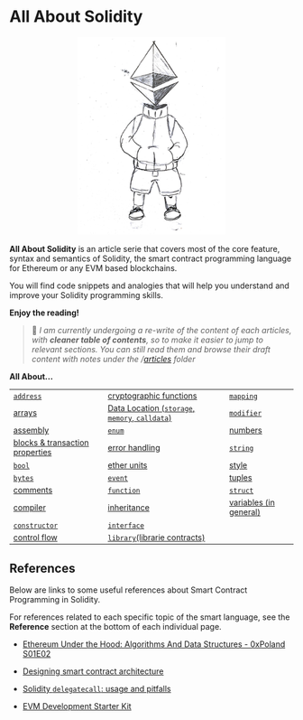# All About Solidity

<p align="center">
  <img height="350" src="./assets/all-about-solidity-character-medium.png">
</p>

**All About Solidity** is an article serie that covers most of the core feature, syntax and semantics of Solidity, the smart contract programming language for Ethereum or any EVM based blockchains.

You will find code snippets and analogies that will help you understand and improve your Solidity programming skills.

**Enjoy the reading!**

> :construction: _I am currently undergoing a re-write of the content of each articles, with **cleaner table of contents**, so to make it easier to jump to relevant sections.
> You can still read them and browse their draft content with notes under the /[articles](./articles/) folder_

**All About...**

|   	|   	|   	|
|:---	|:---	|:---	|
| [`address`](./articles/Addresses.md)  	| [cryptographic functions](./articles/Cryptographic-functions.md)  	| [`mapping`](./articles/Mappings.md)  	|
| [arrays](./articles/Arrays.md)  	| [Data Location (`storage`, `memory`, `calldata`)](./articles/Data-Locations.md)  	| [`modifier`](./articles/Modifiers.md)  	|
| [assembly](./articles/Assembly.md)  	| [`enum`](./articles/Enums.md)  	| [numbers](./articles/Numbers.md)  	|
| [blocks & transaction properties](./articles/Blocks-Txs.md)  	| [error handling](./articles/Error-Handling.md)  	| [`string`](./articles/Strings.md)  	|
| [`bool`](./articles/Boolean.md)  	| [ether units](./articles/Ether-Units.md)  	| [style](./articles/Style.md)  	|
| [`bytes`](./articles/Bytes.md)  	| [`event`](./articles/Events.md)  	| [tuples](./articles/Tuples.md)  	|
| [comments](./articles/Comments.md)  	| [`function`](./articles/Functions.md)  	| [`struct`](./articles/Structs.md)  	|
| [compiler](./articles/Compiler.md)  	| [inheritance](./articles/Inheritance.md)  	| [variables (in general)](./articles/Variables.md)  	|
| [`constructor`](./articles/Constructors.md)  	| [`interface`](./articles/Interfaces.md)  	|   	|
| [control flow](./articles/Control-Flow.md)  	| [`library`(librarie contracts)](./articles/Libraries.md)  	|   	|


## References

Below are links to some useful references about Smart Contract Programming in Solidity.

For references related to each specific topic of the smart language, see the **Reference** section at the bottom of each individual page.

- [Ethereum Under the Hood: Algorithms And Data Structures - 0xPoland S01E02](https://www.youtube.com/watch?v=OxofT39TJgg)

- [Designing smart contract architecture](https://medium.com/@ScruffyStudios/designing-smart-contract-architectures-924a8991dfe1)

- [Solidity `delegatecall`: usage and pitfalls](https://medium.com/@jeremythen16/solidity-delegatecall-usage-and-pitfalls-5c37eaa5bd5d)

- [EVM Development Starter Kit](https://freddycoen.medium.com/evm-starter-kit-1790bcc992ef)